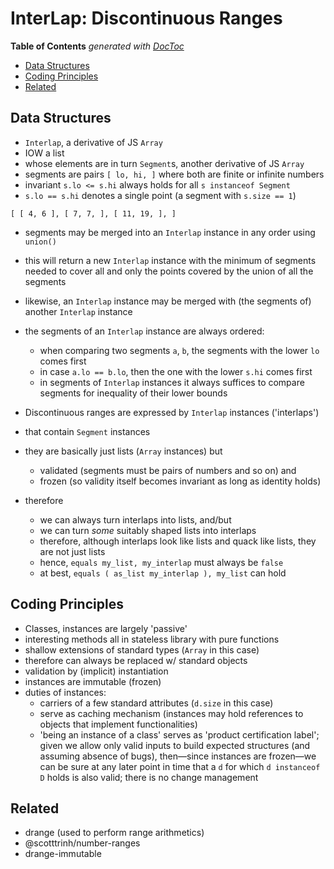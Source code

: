 


# InterLap: Discontinuous Ranges

<!-- START doctoc generated TOC please keep comment here to allow auto update -->
<!-- DON'T EDIT THIS SECTION, INSTEAD RE-RUN doctoc TO UPDATE -->
**Table of Contents**  *generated with [DocToc](https://github.com/thlorenz/doctoc)*

- [Data Structures](#data-structures)
- [Coding Principles](#coding-principles)
- [Related](#related)

<!-- END doctoc generated TOC please keep comment here to allow auto update -->


## Data Structures

* `Interlap`, a derivative of JS `Array`
* IOW a list
* whose elements are in turn `Segment`s, another derivative of JS `Array`
* segments are pairs `[ lo, hi, ]` where both are finite or infinite numbers
* invariant `s.lo <= s.hi` always holds for all `s instanceof Segment`
* `s.lo == s.hi` denotes a single point (a segment with `s.size == 1`)

```
[ [ 4, 6 ], [ 7, 7, ], [ 11, 19, ], ]
```

* segments may be merged into an `Interlap` instance in any order using `union()`
* this will return a new `Interlap` instance with the minimum of segments needed to cover all and only the
	points covered by the union of all the segments
* likewise, an `Interlap` instance may be merged with (the segments of) another `Interlap` instance
* the segments of an `Interlap` instance are always ordered:
	* when comparing two segments `a`, `b`, the segments with the lower `lo` comes first
	* in case `a.lo == b.lo`, then the one with the lower `s.hi` comes first
	* in segments of `Interlap` instances it always suffices to compare segments for inequality of their
		lower bounds

* Discontinuous ranges are expressed by `Interlap` instances ('interlaps')
* that contain `Segment` instances
* they are basically just lists (`Array` instances) but
  * validated (segments must be pairs of numbers and so on) and
  * frozen (so validity itself becomes invariant as long as identity holds)
* therefore
  * we can always turn interlaps into lists, and/but
  * we can turn *some* suitably shaped lists into interlaps
  * therefore, although interlaps look like lists and quack like lists, they are not just lists
  * hence, `equals my_list, my_interlap` must always be `false`
  * at best, `equals ( as_list my_interlap ), my_list` can hold

## Coding Principles

* Classes, instances are largely 'passive'
* interesting methods all in stateless library with pure functions
* shallow extensions of standard types (`Array` in this case)
* therefore can always be replaced w/ standard objects
* validation by (implicit) instantiation
* instances are immutable (frozen)
* duties of instances:
	* carriers of a few standard attributes (`d.size` in this case)
	* serve as caching mechanism (instances may hold references to objects that implement functionalities)
	* 'being an instance of a class' serves as 'product certification label'; given we allow only valid
	  inputs to build expected structures (and assuming absence of bugs), then—since instances are frozen—we
	  can be sure at any later point in time that a `d` for which `d instanceof D` holds is also valid; there
	  is no change management

## Related

* drange (used to perform range arithmetics)
* @scotttrinh/number-ranges
* drange-immutable


